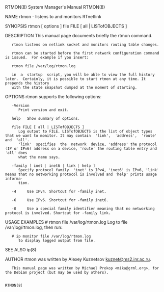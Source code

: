 RTMON(8)							    System Manager's Manual							      RTMON(8)

NAME
       rtmon - listens to and monitors RTnetlink

SYNOPSIS
       rtmon [ options ] file FILE [ all | LISTofOBJECTS ]

DESCRIPTION
       This manual page documents briefly the rtmon command.

       rtmon listens on netlink socket and monitors routing table changes.

       rtmon can be started before the first network configuration command is issued.  For example if you insert:

       rtmon file /var/log/rtmon.log

       in  a  startup  script, you will be able to view the full history later.	 Certainly, it is possible to start rtmon at any time. It prepends the history
       with the state snapshot dumped at the moment of starting.

OPTIONS
       rtmon supports the following options:

       -Version
	      Print version and exit.

       help   Show summary of options.

       file FILE [ all | LISTofOBJECTS ]
	      Log output to FILE. LISTofOBJECTS is the list of object types that we want to monitor. It may contain  'link',  'address',  'route'  and	'all'.
	      'link'  specifies	 the  network  device, 'address' the protocol (IP or IPv6) address on a device, 'route' the routing table entry and 'all' does
	      what the name says.

       -family [ inet | inet6 | link | help ]
	      Specify protocol family. 'inet' is IPv4, 'inet6' is IPv6, 'link' means that no networking protocol is involved and 'help' prints usage  informa‐
	      tion.

       -4     Use IPv4. Shortcut for -family inet.

       -6     Use IPv6. Shortcut for -family inet6.

       -0     Use a special family identifier meaning that no networking protocol is involved. Shortcut for -family link.

USAGE EXAMPLES
       # rtmon file /var/log/rtmon.log
	      Log to file /var/log/rtmon.log, then run:

       # ip monitor file /var/log/rtmon.log
	      to display logged output from file.

SEE ALSO
       ip(8)

AUTHOR
       rtmon was written by Alexey Kuznetsov <kuznet@ms2.inr.ac.ru>.

       This manual page was written by Michael Prokop <mika@grml.org>, for the Debian project (but may be used by others).

																		      RTMON(8)
